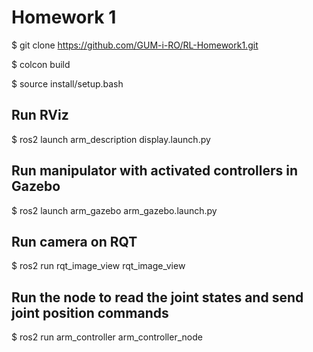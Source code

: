# Homework 1

$ git clone https://github.com/GUM-i-RO/RL-Homework1.git

$ colcon build 

$ source install/setup.bash

## Run RViz 
$ ros2 launch arm_description display.launch.py

## Run manipulator with activated controllers in Gazebo
$ ros2 launch arm_gazebo arm_gazebo.launch.py

## Run camera on RQT
$ ros2 run rqt_image_view rqt_image_view

## Run the node to read the joint states and send joint position commands
$ ros2 run arm_controller arm_controller_node
